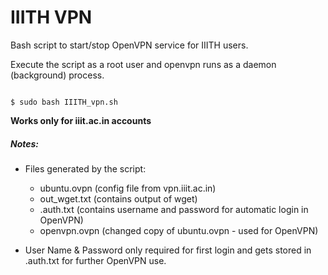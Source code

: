 # IIITH VPN

Bash script to start/stop OpenVPN service for IIITH users.

Execute the script as a root user and openvpn runs as a daemon (background) process.

``` console

$ sudo bash IIITH_vpn.sh

```

**Works only for iiit.ac.in accounts**

##### Notes:

+ Files generated by the script:
    + ubuntu.ovpn (config file from vpn.iiit.ac.in)
    + out_wget.txt (contains output of wget)
    + .auth.txt (contains username and password for automatic login in OpenVPN)
    + openvpn.ovpn (changed copy of ubuntu.ovpn - used for OpenVPN)

+ User Name & Password only required for first login and gets stored in .auth.txt for further OpenVPN use.
